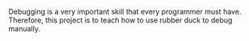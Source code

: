 Debugging is a very important skill that every programmer must have. Therefore, this project is to teach how to use rubber duck to debug manually.
